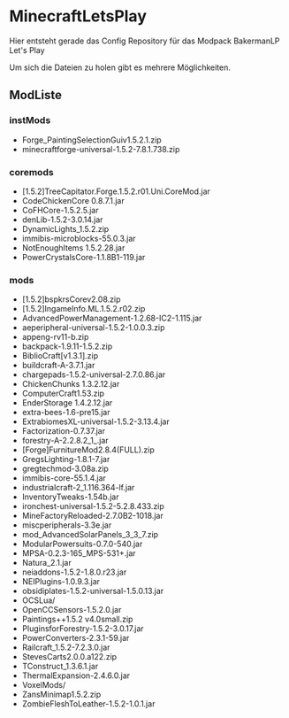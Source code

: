 # MinecraftLetsPlay
Hier entsteht gerade das Config Repository für das Modpack BakermanLP Let's Play

Um sich die Dateien zu holen gibt es mehrere Möglichkeiten.

## ModListe
### instMods
* Forge_PaintingSelectionGuiv1.5.2.1.zip
* minecraftforge-universal-1.5.2-7.8.1.738.zip

### coremods
* [1.5.2]TreeCapitator.Forge.1.5.2.r01.Uni.CoreMod.jar
* CodeChickenCore 0.8.7.1.jar
* CoFHCore-1.5.2.5.jar
* denLib-1.5.2-3.0.14.jar
* DynamicLights_1.5.2.zip
* immibis-microblocks-55.0.3.jar
* NotEnoughItems 1.5.2.28.jar
* PowerCrystalsCore-1.1.8B1-119.jar

### mods
* [1.5.2]bspkrsCorev2.08.zip
* [1.5.2]IngameInfo.ML.1.5.2.r02.zip
* AdvancedPowerManagement-1.2.68-IC2-1.115.jar
* aeperipheral-universal-1.5.2-1.0.0.3.zip
* appeng-rv11-b.zip
* backpack-1.9.11-1.5.2.zip
* BiblioCraft[v1.3.1].zip
* buildcraft-A-3.7.1.jar
* chargepads-1.5.2-universal-2.7.0.86.jar
* ChickenChunks 1.3.2.12.jar
* ComputerCraft1.53.zip
* EnderStorage 1.4.2.12.jar
* extra-bees-1.6-pre15.jar
* ExtrabiomesXL-universal-1.5.2-3.13.4.jar
* Factorization-0.7.37.jar
* forestry-A-2.2.8.2_1_.jar
* [Forge]FurnitureMod2.8.4(FULL).zip
* GregsLighting-1.8.1-7.jar
* gregtechmod-3.08a.zip
* immibis-core-55.1.4.jar
* industrialcraft-2_1.116.364-lf.jar
* InventoryTweaks-1.54b.jar
* ironchest-universal-1.5.2-5.2.8.433.zip
* MineFactoryReloaded-2.7.0B2-1018.jar
* miscperipherals-3.3e.jar
* mod_AdvancedSolarPanels_3_3_7.zip
* ModularPowersuits-0.7.0-540.jar
* MPSA-0.2.3-165_MPS-531+.jar
* Natura_2.1.jar
* neiaddons-1.5.2-1.8.0.r23.jar
* NEIPlugins-1.0.9.3.jar
* obsidiplates-1.5.2-universal-1.5.0.13.jar
* OCSLua/
* OpenCCSensors-1.5.2.0.jar
* Paintings++1.5.2 v4.0small.zip
* PluginsforForestry-1.5.2-3.0.17.jar
* PowerConverters-2.3.1-59.jar
* Railcraft_1.5.2-7.2.3.0.jar
* StevesCarts2.0.0.a122.zip
* TConstruct_1.3.6.1.jar
* ThermalExpansion-2.4.6.0.jar
* VoxelMods/
* ZansMinimap1.5.2.zip
* ZombieFleshToLeather-1.5.2-1.0.1.jar
